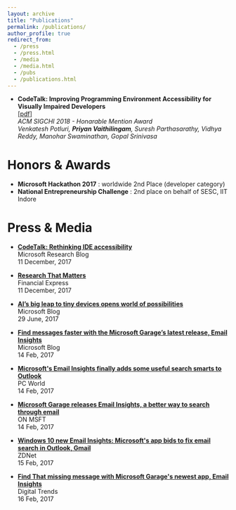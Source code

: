 ```yaml
---
layout: archive
title: "Publications"
permalink: /publications/
author_profile: true
redirect_from: 
  - /press
  - /press.html
  - /media
  - /media.html
  - /pubs
  - /publications.html
---
```



* **CodeTalk: Improving Programming Environment Accessibility for Visually Impaired Developers**  
[\[pdf\]](https://dl.acm.org/citation.cfm?id=3174192)  
 *ACM SIGCHI 2018 - Honarable Mention Award*  
 *Venkatesh Potluri, **Priyan Vaithilingam**, Suresh Parthasarathy, Vidhya Reddy, Manohar Swaminathan, Gopal Srinivasa*

Honors & Awards
====

* **Microsoft Hackathon 2017** : worldwide 2nd Place (developer category)
* **National Entrepreneurship Challenge** : 2nd place on behalf of SESC, IIT Indore

Press & Media
====

* **[CodeTalk: Rethinking IDE accessibility](https://www.microsoft.com/en-us/research/blog/codetalk-rethinking-ide-accessibility/)**  
 Microsoft Research Blog  
 11 December, 2017

* **[Research That Matters](http://epaper.financialexpress.com/1462735/Indian-Express/December-11,-2017#page/8/1)**  
 Financial Express  
 11 December, 2017


* **[AI’s big leap to tiny devices opens world of possibilities](https://goo.gl/CBzs5Q)**  
 Microsoft Blog  
 29 June, 2017

* **[Find messages faster with the Microsoft Garage’s latest release, Email Insights](https://goo.gl/kt17Zm)**  
 Microsoft Blog  
 14 Feb, 2017

 * **[Microsoft's Email Insights finally adds some useful search smarts to Outlook](https://goo.gl/eEvjDM)**  
PC World  
14 Feb, 2017

* **[Microsoft Garage releases Email Insights, a better way to search through email](https://goo.gl/LPz8ys)**   
ON MSFT  
14 Feb, 2017

* **[Windows 10 new Email Insights: Microsoft's app bids to fix email search in Outlook, Gmail](https://goo.gl/eXDWGX)**  
ZDNet  
15 Feb, 2017

* **[Find That missing message with Microsoft Garage's newest app, Email Insights](https://goo.gl/BLqt9L)**  
Digital Trends  
16 Feb, 2017
